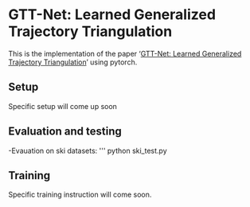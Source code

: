 # GTT-Net: Learned Generalized Trajectory Triangulation

This is the implementation of the paper ‘[GTT-Net: Learned Generalized Trajectory Triangulation](https://openaccess.thecvf.com/content/ICCV2021/papers/Xu_GTT-Net_Learned_Generalized_Trajectory_Triangulation_ICCV_2021_paper.pdf)’ using pytorch.

## Setup

Specific setup will come up soon

## Evaluation and testing

-Evauation on ski datasets:
'''
python ski_test.py

## Training

Specific training instruction will come soon.



